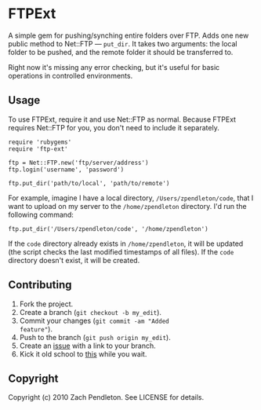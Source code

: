 FTPExt
======
A simple gem for pushing/synching entire folders over FTP. Adds one new public
method to Net::FTP &mdash; <code>put_dir</code>. It takes two arguments: the
local folder to be pushed, and the remote folder it should be transferred to.

Right now it's missing any error checking, but it's useful for basic 
operations in controlled environments.

## Usage
To use FTPExt, require it and use Net::FTP as normal. Because FTPExt requires
Net::FTP for you, you don't need to include it separately.

	require 'rubygems'
	require 'ftp-ext'
	
	ftp = Net::FTP.new('ftp/server/address')
	ftp.login('username', 'password')
	
	ftp.put_dir('path/to/local', 'path/to/remote')

For example, imagine I have a local directory, 
<code>/Users/zpendleton/code</code>, that I want to upload on my server to the
<code>/home/zpendleton</code> directory. I'd run the following command:

	ftp.put_dir('/Users/zpendleton/code', '/home/zpendleton')

If the <code>code</code> directory already exists in 
<code>/home/zpendleton</code>, it will be updated (the script checks the 
last modified timestamps of all files). If the <code>code</code> directory
doesn't exist, it will be created. 

## Contributing
1.	Fork the project.
2.	Create a branch (<code>git checkout -b my_edit</code>).
3.	Commit your changes (<code>git commit -am "Added feature"</code>).
4.	Push to the branch (<code>git push origin my_edit</code>).
5.	Create an [issue](http://github.com/zpendleton/ftp-ext/issues) with a link 
	to your branch.
6.	Kick it old school to [this](http://www.youtube.com/watch?v=jEa1BYBgeQI)
	while you wait. 

## Copyright

Copyright (c) 2010 Zach Pendleton. See LICENSE for details.
